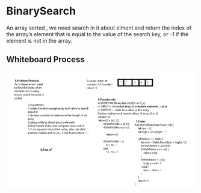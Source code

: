 # BinarySearch 
An array sorted , we need search in it about elment and return the index of the array’s element that is equal to the value of the search key, or -1 if the element is not in the array.
## Whiteboard Process

![array-binary-search](code-challenge03/array-binary-search.png)